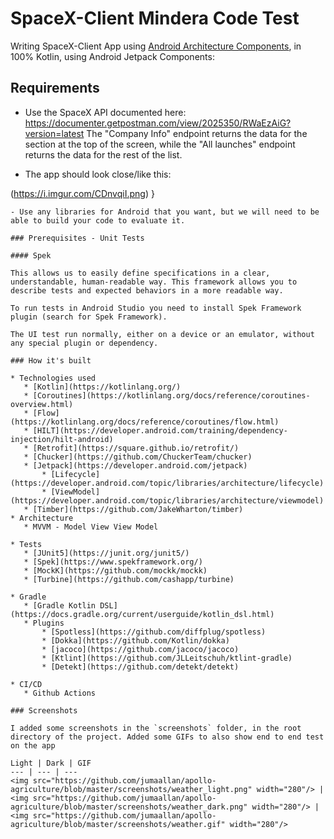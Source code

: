 SpaceX-Client Mindera Code Test
==============

Writing SpaceX-Client App using [Android Architecture Components](https://developer.android.com/topic/libraries/architecture/), in 100% Kotlin, using Android Jetpack Components:

Requirements
----
- Use the SpaceX API documented here:
https://documenter.getpostman.com/view/2025350/RWaEzAiG?version=latest
The "Company Info" endpoint returns the data for the section at the top of the screen,
while the "All launches" endpoint returns the data for the rest of the list.
  
- The app should look close/like this:
 
 (https://i.imgur.com/CDnvqiI.png)
}
 ```
- Use any libraries for Android that you want, but we will need to be able to build your code to evaluate it.

### Prerequisites - Unit Tests

#### Spek

This allows us to easily define specifications in a clear, understandable, human-readable way. This framework allows you to describe tests and expected behaviors in a more readable way.

To run tests in Android Studio you need to install Spek Framework plugin (search for Spek Framework).

The UI test run normally, either on a device or an emulator, without any special plugin or dependency.

### How it's built

* Technologies used
    * [Kotlin](https://kotlinlang.org/)
    * [Coroutines](https://kotlinlang.org/docs/reference/coroutines-overview.html)
    * [Flow](https://kotlinlang.org/docs/reference/coroutines/flow.html)
    * [HILT](https://developer.android.com/training/dependency-injection/hilt-android)
    * [Retrofit](https://square.github.io/retrofit/)
    * [Chucker](https://github.com/ChuckerTeam/chucker)
    * [Jetpack](https://developer.android.com/jetpack)
        * [Lifecycle](https://developer.android.com/topic/libraries/architecture/lifecycle)
        * [ViewModel](https://developer.android.com/topic/libraries/architecture/viewmodel)
    * [Timber](https://github.com/JakeWharton/timber)
* Architecture
    * MVVM - Model View View Model

* Tests
    * [JUnit5](https://junit.org/junit5/)
    * [Spek](https://www.spekframework.org/)
    * [MockK](https://github.com/mockk/mockk)
    * [Turbine](https://github.com/cashapp/turbine)

* Gradle
    * [Gradle Kotlin DSL](https://docs.gradle.org/current/userguide/kotlin_dsl.html)
    * Plugins
        * [Spotless](https://github.com/diffplug/spotless)
        * [Dokka](https://github.com/Kotlin/dokka)
        * [jacoco](https://github.com/jacoco/jacoco)
        * [Ktlint](https://github.com/JLLeitschuh/ktlint-gradle)
        * [Detekt](https://github.com/detekt/detekt)

* CI/CD
    * Github Actions

### Screenshots

I added some screenshots in the `screenshots` folder, in the root directory of the project. Added some GIFs to also show end to end test on the app

Light | Dark | GIF
--- | --- | ---
<img src="https://github.com/jumaallan/apollo-agriculture/blob/master/screenshots/weather_light.png" width="280"/> | <img src="https://github.com/jumaallan/apollo-agriculture/blob/master/screenshots/weather_dark.png" width="280"/> | <img src="https://github.com/jumaallan/apollo-agriculture/blob/master/screenshots/weather.gif" width="280"/>

